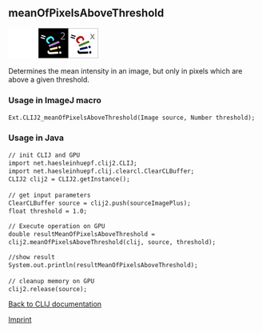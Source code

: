 ## meanOfPixelsAboveThreshold
<img src="images/mini_empty_logo.png"/><img src="images/mini_clij2_logo.png"/><img src="images/mini_clijx_logo.png"/>

Determines the mean intensity in an image, but only in pixels which are above a given threshold.

### Usage in ImageJ macro
```
Ext.CLIJ2_meanOfPixelsAboveThreshold(Image source, Number threshold);
```


### Usage in Java
```
// init CLIJ and GPU
import net.haesleinhuepf.clij2.CLIJ;
import net.haesleinhuepf.clij.clearcl.ClearCLBuffer;
CLIJ2 clij2 = CLIJ2.getInstance();

// get input parameters
ClearCLBuffer source = clij2.push(sourceImagePlus);
float threshold = 1.0;
```

```
// Execute operation on GPU
double resultMeanOfPixelsAboveThreshold = clij2.meanOfPixelsAboveThreshold(clij, source, threshold);
```

```
//show result
System.out.println(resultMeanOfPixelsAboveThreshold);

// cleanup memory on GPU
clij2.release(source);
```


[Back to CLIJ documentation](https://clij.github.io/)

[Imprint](https://clij.github.io/imprint)
